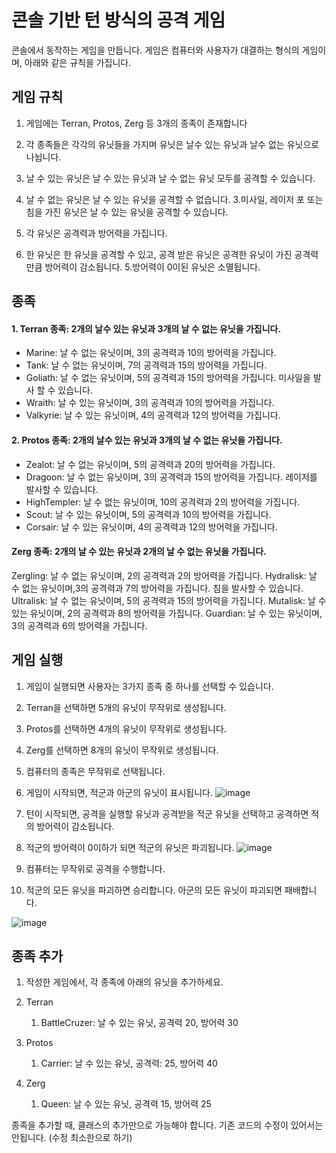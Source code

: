 # 콘솔 기반 턴 방식의 공격 게임

콘솔에서 동작하는 게임을 만듭니다. 게임은 컴퓨터와 사용자가 대결하는 형식의 게임이며, 아래와 같은 규칙을 가집니다.

## 게임 규칙

1. 게임에는 Terran, Protos, Zerg 등 3개의 종족이 존재합니다
2. 각 종족들은 각각의 유닛들을 가지며 유닛은 날수 있는 유닛과 날수 없는 유닛으로 나뉩니다.
1. 날 수 있는 유닛은 날 수 있는 유닛과 날 수 없는 유닛 모두를 공격할 수 있습니다.
2. 날 수 없는 유닛은 날 수 있는 유닛을 공격할 수 없습니다.
   3.미사일, 레이저 포 또는 침을 가진 유닛은 날 수 있는 유닛을 공격할 수 있습니다.

3. 각 유닛은 공격력과 방어력을 가집니다.
4. 한 유닛은 한 유닛을 공격할 수 있고, 공격 받은 유닛은 공격한 유닛이 가진 공격력만큼 방어력이 감소됩니다.
   5.방어력이 0이된 유닛은 소멸됩니다.


## 종족

#### 1. Terran 종족: 2개의 날수 있는 유닛과 3개의 날 수 없는 유닛을 가집니다.
- Marine: 날 수 없는 유닛이며, 3의 공격력과 10의 방어력을 가집니다.
- Tank: 날 수 없는 유닛이며, 7의 공격력과 15의 방어력을 가집니다.
- Goliath: 날 수 없는 유닛이며, 5의 공격력과 15의 방어력을 가집니다. 미사일을 발사 할 수 있습니다.
- Wraith: 날 수 있는 유닛이며, 3의 공격력과 10의 방어력을 가집니다.
- Valkyrie: 날 수 있는 유닛이며, 4의 공격력과 12의 방어력을 가집니다.

#### 2. Protos 종족: 2개의 날수 있는 유닛과 3개의 날 수 없는 유닛을 가집니다.
- Zealot: 날 수 없는 유닛이며, 5의 공격력과 20의 방어력을 가집니다.
- Dragoon: 날 수 없는 유닛이며, 3의 공격력과 15의 방어력을 가집니다. 레이저를 발사할 수 있습니다.
- HighTempler: 날 수 없는 유닛이며, 10의 공격력과 2의 방어력을 가집니다.
- Scout: 날 수 있는 유닛이며, 5의 공격력과 10의 방어력을 가집니다.
- Corsair: 날 수 있는 유닛이며, 4의 공격력과 12의 방어력을 가집니다.

#### Zerg 종족: 2개의 날 수 있는 유닛과 2개의 날 수 없는 유닛을 가집니다.
Zergling: 날 수 없는 유닛이며, 2의 공격력과 2의 방어력을 가집니다.
Hydralisk: 날 수 없는 유닛이며,3의 공격력과 7의 방어력을 가집니다. 침을 발사할 수 있습니다.
Ultralisk: 날 수 없는 유닛이며, 5의 공격력과 15의 방어력을 가집니다.
Mutalisk: 날 수 있는 유닛이며, 2의 공격력과 8의 방어력을 가집니다.
Guardian: 날 수 있는 유닛이며, 3의 공격력과 6의 방어력을 가집니다.


## 게임 실행

1. 게임이 실행되면 사용자는 3가지 종족 중 하나를 선택할 수 있습니다.
1. Terran을 선택하면 5개의 유닛이 무작위로 생성됩니다.
2. Protos를 선택하면 4개의 유닛이 무작위로 생성됩니다.
3. Zerg를 선택하면 8개의 유닛이 무작위로 생성됩니다.

2. 컴퓨터의 종족은 무작위로 선택됩니다.
3. 게임이 시작되면, 적군과 아군의 유닛이 표시됩니다.
   ![image](https://github.com/hyeonjaez/NHN-ACADEMY/assets/50399586/8f40536f-759f-4336-9ebb-57410ea118e4)
4. 턴이 시작되면, 공격을 실행할 유닛과 공격받을 적군 유닛을 선택하고 공격하면 적의 방어력이 감소됩니다.
5. 적군의 방어력이 0이하가 되면 적군의 유닛은 파괴됩니다.
   ![image](https://github.com/hyeonjaez/NHN-ACADEMY/assets/50399586/647f1ac5-beba-4576-8409-40a5a3a6a671)
6. 컴퓨터는 무작위로 공격을 수행합니다.
7. 적군의 모든 유닛을 파괴하면 승리합니다. 아군의 모든 유닛이 파괴되면 패배합니다.

![image](https://github.com/hyeonjaez/NHN-ACADEMY/assets/50399586/734abf33-e8f2-4050-9fd1-a9202c6cb301)


## 종족 추가

1. 작성한 게임에서, 각 종족에 아래의 유닛을 추가하세요.

1. Terran
   1. BattleCruzer: 날 수 있는 유닛, 공격력 20, 방어력 30
2. Protos
    1. Carrier: 날 수 있는 유닛, 공격력: 25, 방어력 40
3. Zerg
    1. Queen: 날 수 있는 유닛, 공격력 15, 방어력 25

종족을 추가할 때, 클래스의 추가만으로 가능해야 합니다. 기존 코드의 수정이 있어서는 안됩니다. (수정 최소한으로 하기)
